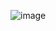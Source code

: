 ![image](https://user-images.githubusercontent.com/69143434/144710031-400711f1-7230-46f1-ba4b-acd28be26f6f.png)
